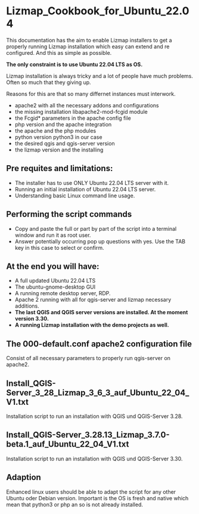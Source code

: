 # Lizmap_Cookbook_for_Ubuntu_22.04

This documentation has the aim to enable Lizmap installers to get a properly running Lizmap installation which easy can extend and re configured. And this as simple as possible.

**The only constraint is to use Ubuntu 22.04 LTS as OS.**

Lizmap installation is always tricky and a lot of people have much problems. Often so much that they giving up.

Reasons for this are that so many differnet instances must interwork. 
- apache2 with all the necessary addons and configurations
- the missing installation libapache2-mod-fcgid module
- the Fcgid* parameters in the apache config file
- php version and the apache integration
- the apache and the php modules
- python version python3 in our case
- the desired qgis and qgis-server version
- the lizmap version and the installing

## Pre requites and limitations:
- The installer has to use ONLY Ubuntu 22.04 LTS server with it. 
- Running an initial installation of Ubuntu 22.04 LTS server.
- Understanding basic Linux command line usage.

## Performing the script commands
- Copy and paste the full or part by part of the script into a terminal window and run it as root user.
- Answer potentially occurring pop up questions with yes. Use the TAB key in this case to select or confirm.

## At the end you will have:
- A full updated Ubuntu 22.04 LTS
- The ubuntu-gnome-desktop GUI
- A running remote desktop server, RDP.
- Apache 2 running with all for qgis-server and lizmap necessary additions.
- **The last QGIS and QGIS server versions are installed. At the moment version 3.30.**
- **A running Lizmap installation with the demo projects as well.**

## The 000-default.conf apache2 configuration file
Consist of all necessary parameters to properly run qgis-server on apache2.

## Install_QGIS-Server_3_28_Lizmap_3_6_3_auf_Ubuntu_22_04_V1.txt
Installation script to run an installation with QGIS und QGIS-Server 3.28.

## Install_QGIS-Server_3.28.13_Lizmap_3.7.0-beta.1_auf_Ubuntu_22_04_V1.txt
Installation script to run an installation with QGIS und QGIS-Server 3.30.

## Adaption
Enhanced linux users should be able to adapt the script for any other Ubuntu oder Debian version. Important is the OS is fresh and native which mean that python3 or php an so is not already installed.


